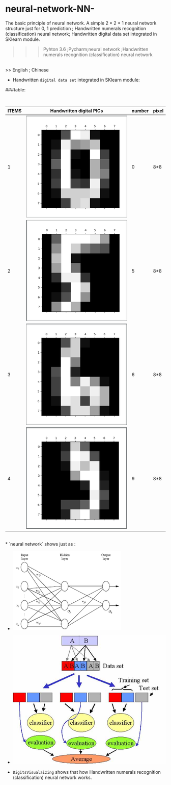 # neural-network-NN-
The basic principle of neural network. A simple 2 * 2 * 1 neural network structure just for 0, 1 prediction ; Handwritten numerals recognition (classification) neural network; Handwritten digital data set integrated in SKlearn module.

>>>Pyhton 3.6  ;Pycharm;neural network ;Handwritten numerals recognition (classification) neural network<br>

<br>
>> English ; Chinese

* Handwritten `digital data set` integrated in SKlearn module:

 ###table:<br>

<br>

ITEMS|Handwritten digital PICs| number |pixel
-----------------|---------------|-----------------|-----------------
1|![](https://github.com/Alan-D-Chen/neural-network-NN-/blob/master/0.png)|0|8*8
2|![](https://github.com/Alan-D-Chen/neural-network-NN-/blob/master/5.png)|5|8*8
3|![](https://github.com/Alan-D-Chen/neural-network-NN-/blob/master/6.png)|6|8*8
4|![](https://github.com/Alan-D-Chen/neural-network-NN-/blob/master/9.png)|9|8*8
<br>
* `neural network` shows just as :<br>

  * ![stucture](https://github.com/Alan-D-Chen/neural-network-NN-/blob/master/Image.png)<br>
  * ![cross_validation](https://github.com/Alan-D-Chen/neural-network-NN-/blob/master/cross_validation.jpg)<br>
  
* `DigitsVisualaizing` shows that how Handwritten numerals recognition (classification) neural network works.<br>

